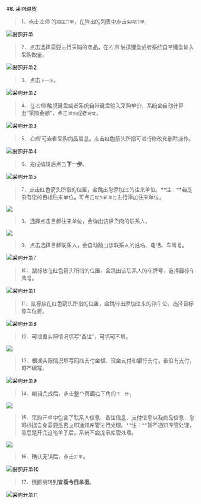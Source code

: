 #8. 采购进货

>1、点击*左侧* 的`前往开单`，在弹出的列表中点击`采购开单`。

![采购开单](./images/purchasebook.jpg)

>2、点击选择需要进行采购的商品，在*右侧* 触摸键盘或者系统自带键盘输入采购数量。


![采购开单2](./images/purchasebook2.jpg)

>3、点击`下一步`。


![采购开单2](./images/saleopen1.png)

>4、在*右侧* 触摸键盘或者系统自带键盘输入采购单价，系统会自动计算出“采购金额”，点击`添加`或者`完成`。

![采购开单3](./images/purchasebook3.jpg)

>5、*右侧* 可查看采购商品信息，点击红色箭头所指可进行修改和删除操作。

![采购开单4](./images/purchasebook4.jpg)

>6、完成编辑后点击**下一步**。

![采购开单5](./images/purchasebook5.jpg)

>7、点击红色箭头所指的位置，会跳出您添加过的往来单位。**注：**若是没有您的目标往来单位，可点击`增加新单位`进行添加往来单位。

![](./images/purchasebook.png)
>8、选择点击目标往来单位，会弹出该供货商的联系人。

![](./images/purchasebook1.png)



>9、点击选择目标联系人，会自动跳出该联系人的姓名、电话、车牌号。

![采购开单7](./images/purchasebook2.png)

>10、鼠标放在红色箭头所指的位置，会跳出该联系人的车牌号，选择目标车牌号。

![采购开单1](./images/purchasebook1.jpg)

>11、鼠标放在红色箭头所指的位置，会跳转出添加进来的停车位，选择目标停车位置。

![采购开单8](./images/purchasebook8.jpg)

>12、可根据实际情况填写“备注”，可填可不填。

![](./images/purchasebook3.png)


>13、根据实际情况填写网络支付金额、现金支付和银行支付，若没有支付，可不填写。

![采购开单9](./images/purchasebook9.jpg)

>14、编辑完成后，点击整个页面右下角的`下一步`。

![](./images/purchasebook4.png)

>15、采购开单中包含了联系人信息、备注信息、支付信息以及商品信息，您可根据自身需要是否立即通知库管进行处理。**注：**暂不通知库管处理，意思是开完这笔单子后，系统不会提示库管处理。

![](./images/purchasebook5.png)
>16、确认无误后，点击`开单`。

![采购开单10](./images/purchasebook6.png)

>17、页面跳转到**查看今日单据**。

![采购开单11](./images/purchasebook11.jpg)